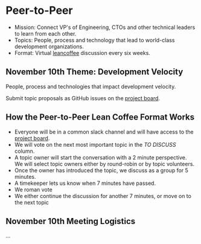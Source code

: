 # Peer-to-Peer

- Mission: Connect VP's of Engineering, CTOs and other technical leaders to learn from each other.
- Topics: People, process and technology that lead to world-class development organizations.
- Format: Virtual [leancoffee](https://leancoffee.org) discussion every six weeks.

## November 10th Theme: Development Velocity

People, process and technologies that impact development velocity.

Submit topic proposals as GitHub issues on the [project board](https://github.com/profiq/P2P-Tech-Roundtable/projects/1).

## How the Peer-to-Peer Lean Coffee Format Works

- Everyone will be in a common slack channel and will have access to the [project board](https://github.com/profiq/P2P-Tech-Roundtable/projects/1).
- We will vote on the next most important topic in the _TO DISCUSS_ column.
- A topic owner will start the conversation with a 2 minute perspective. We will select topic owners either by round-robin or by topic volunteers.
- Once the owner has introduced the topic, we discuss as a group for 5 minutes.
- A timekeeper lets us know when 7 minutes have passed.
- We roman vote
- We either continue the discussion for another 7 minutes, or move on to the next topic

## November 10th Meeting Logistics

...

